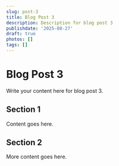 ```yaml
---
slug: post-3
title: Blog Post 3
description: Description for blog post 3
publishdate: '2025-08-27'
draft: true
photos: []
tags: []
---
```

# Blog Post 3

Write your content here for blog post 3.

## Section 1

Content goes here.

## Section 2

More content goes here.
